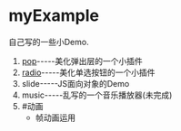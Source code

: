 # myExample

自己写的一些小Demo.

<ol>
    <li><a href="https://github.com/shuisanqian/myExample/tree/master/pop">pop</a>-----美化弹出层的一个小插件</li>
    <li><a target="_blank" href="http://htmlpreview.github.io/?https://github.com/shuisanqian/myExample/blob/master/radio/index.html">radio</a>-----美化单选按钮的一个小插件</li>
    <li>slide-----JS面向对象的Demo</li>
    <li>music-----乱写的一个音乐播放器(未完成)</li>
    <li>
        #动画
        <ul>
            <li><a>帧动画运用</a></li>
        </ul>
    </li>
</ol>



